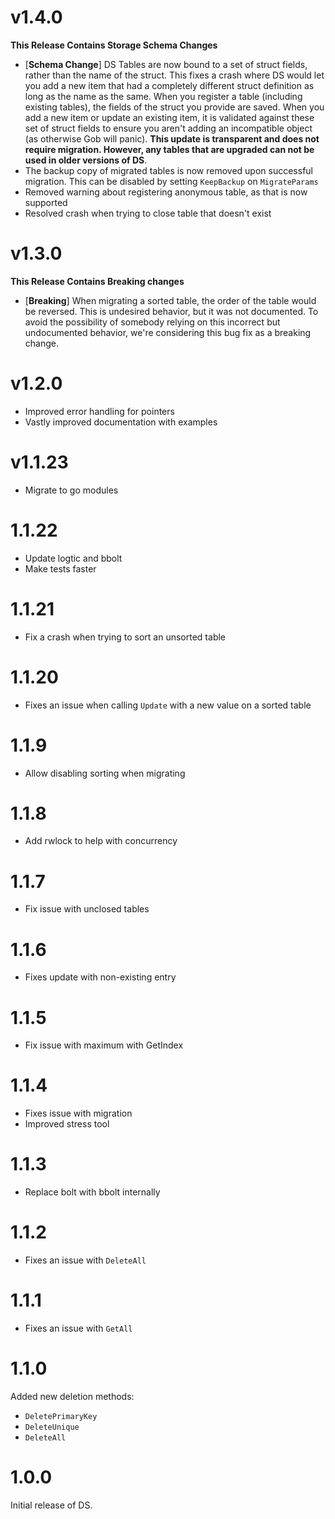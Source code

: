 # v1.4.0

**This Release Contains Storage Schema Changes**

- [**Schema Change**] DS Tables are now bound to a set of struct fields, rather than the name of the struct. This fixes a crash where DS would let you add a new item that had a completely different struct definition as long as the name as the same. When you register a table (including existing tables), the fields of the struct you provide are saved. When you add a new item or update an existing item, it is validated against these set of struct fields to ensure you aren't adding an incompatible object (as otherwise Gob will panic). **This update is transparent and does not require migration. However, any tables that are upgraded can not be used in older versions of DS**.
- The backup copy of migrated tables is now removed upon successful migration. This can be disabled by setting `KeepBackup` on `MigrateParams`
- Removed warning about registering anonymous table, as that is now supported
- Resolved crash when trying to close table that doesn't exist

# v1.3.0

**This Release Contains Breaking changes**

- [**Breaking**] When migrating a sorted table, the order of the table would be reversed. This is undesired behavior, but it was not documented. To avoid the possibility of somebody relying on this incorrect but undocumented behavior, we're considering this bug fix as a breaking change.

# v1.2.0

- Improved error handling for pointers
- Vastly improved documentation with examples

# v1.1.23

- Migrate to go modules

# 1.1.22

- Update logtic and bbolt
- Make tests faster

# 1.1.21

- Fix a crash when trying to sort an unsorted table

# 1.1.20

- Fixes an issue when calling `Update` with a new value on a sorted table

# 1.1.9

- Allow disabling sorting when migrating

# 1.1.8

- Add rwlock to help with concurrency

# 1.1.7

- Fix issue with unclosed tables

# 1.1.6

- Fixes update with non-existing entry

# 1.1.5

- Fix issue with maximum with GetIndex

# 1.1.4

- Fixes issue with migration
- Improved stress tool

# 1.1.3

- Replace bolt with bbolt internally

# 1.1.2

- Fixes an issue with `DeleteAll`

# 1.1.1

- Fixes an issue with `GetAll`

# 1.1.0

Added new deletion methods:

 - `DeletePrimaryKey`
 - `DeleteUnique`
 - `DeleteAll`

# 1.0.0

Initial release of DS.
